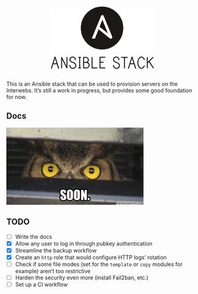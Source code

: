 <h1 align="center"><img src=".github/img/ansible-stack.png" alt="Ansible Stack"/></h1>

This is an Ansible stack that can be used to provision servers on the Interwebs.
It’s still a work in progress, but provides some good foundation for now.

## Docs

![Soon…](.github/img/soon.jpg)

## TODO

- [ ] Write the docs
- [x] Allow any user to log in through pubkey authentication
- [x] Streamline the backup workflow
- [x] Create an `http` role that would configure HTTP logs’ rotation
- [ ] Check if some file modes (set for the `template` or `copy` modules for example) aren’t too restrictive
- [ ] Harden the security even more (install Fail2ban, etc.)
- [ ] Set up a CI workflow
